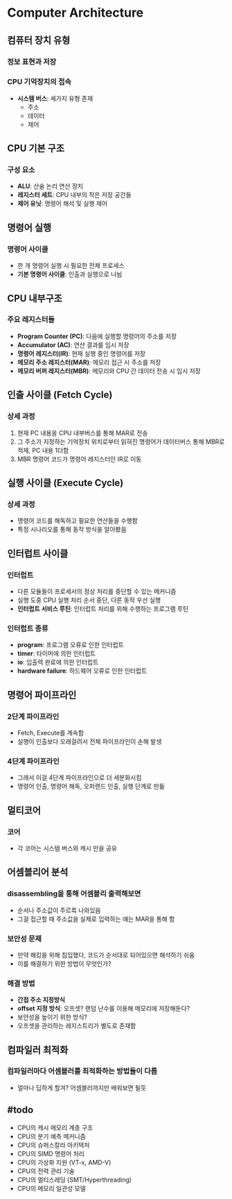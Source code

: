 # Computer Architecture

## 컴퓨터 장치 유형

### 정보 표현과 저장

### CPU 기억장치의 접속
- **시스템 버스**: 세가지 유형 존재
  - 주소
  - 데이터
  - 제어

## CPU 기본 구조

### 구성 요소
- **ALU**: 산술 논리 연산 장치
- **레지스터 세트**: CPU 내부의 작은 저장 공간들
- **제어 유닛**: 명령어 해석 및 실행 제어

## 명령어 실행

### 명령어 사이클
- 한 개 명령어 실행 시 필요한 전체 프로세스
- **기본 명령어 사이클**: 인출과 실행으로 나뉨

## CPU 내부구조

### 주요 레지스터들
- **Program Counter (PC)**: 다음에 실행할 명령어의 주소를 저장
- **Accumulator (AC)**: 연산 결과를 임시 저장
- **명령어 레지스터(IR)**: 현재 실행 중인 명령어를 저장
- **메모리 주소 레지스터(MAR)**: 메모리 접근 시 주소를 저장
- **메모리 버퍼 레지스터(MBR)**: 메모리와 CPU 간 데이터 전송 시 임시 저장

## 인출 사이클 (Fetch Cycle)

### 상세 과정
1. 현재 PC 내용을 CPU 내부버스를 통해 MAR로 전송
2. 그 주소가 지정하는 기억장치 위치로부터 읽혀진 명령어가 데이터버스 통해 MBR로 적재, PC 내용 1더함
3. MBR 명령어 코드가 명령어 레지스터인 IR로 이동

## 실행 사이클 (Execute Cycle)

### 상세 과정
- 명령어 코드를 해독하고 필요한 연산들을 수행함
- 특정 시나리오를 통해 동작 방식을 알아봤음

## 인터럽트 사이클

### 인터럽트
- 다른 모듈들이 프로세서의 정상 처리를 중단할 수 있는 메커니즘
- 실행 도중 CPU 실행 처리 순서 중단, 다른 동작 우선 실행
- **인터럽트 서비스 루틴**: 인터럽트 처리를 위해 수행하는 프로그램 루틴

### 인터럽트 종류
- **program**: 프로그램 오류로 인한 인터럽트
- **timer**: 타이머에 의한 인터럽트
- **io**: 입출력 완료에 의한 인터럽트
- **hardware failure**: 하드웨어 오류로 인한 인터럽트

## 명령어 파이프라인

### 2단계 파이프라인
- Fetch, Execute를 계속함
- 실행이 인출보다 오래걸려서 전체 파이프라인이 손해 발생

### 4단계 파이프라인
- 그래서 이걸 4단계 파이프라인으로 더 세분화시킴
- 명령어 인출, 명령어 해독, 오퍼랜드 인출, 실행 단계로 만듦

## 멀티코어

### 코어
- 각 코어는 시스템 버스와 캐시 만을 공유

## 어셈블리어 분석

### disassembling을 통해 어셈블리 출력해보면
- 순서나 주소값이 주르륵 나와있음
- 그걸 접근할 때 주소값을 실제로 입력하는 얘는 MAR을 통해 함

### 보안성 문제
- 만약 해킹을 위해 침입했다, 코드가 순서대로 되어있으면 해석하기 쉬움
- 이를 해결하기 위한 방법이 무엇인가?

### 해결 방법
- **간접 주소 지정방식**
- **offset 지정 방식**: 오프셋? 랜덤 난수를 이용해 메모리에 저장해둔다?
- 보안성을 높이기 위한 방식?
- 오프셋을 관리하는 레지스트리가 별도로 존재함

## 컴파일러 최적화

### 컴파일러마다 어셈블러를 최적화하는 방법들이 다름
- 얼마나 딥하게 할겨? 어셈블러까지만 배워보면 될듯

## #todo

- CPU의 캐시 메모리 계층 구조
- CPU의 분기 예측 메커니즘
- CPU의 슈퍼스칼라 아키텍처
- CPU의 SIMD 명령어 처리
- CPU의 가상화 지원 (VT-x, AMD-V)
- CPU의 전력 관리 기술
- CPU의 멀티스레딩 (SMT/Hyperthreading)
- CPU의 메모리 일관성 모델
